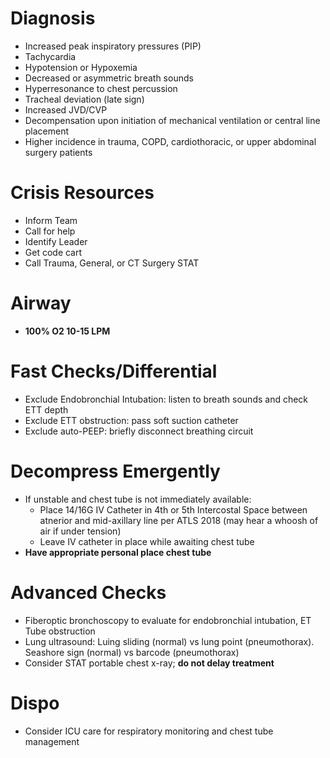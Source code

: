 # Diagnosis
* Increased peak inspiratory pressures (PIP)
* Tachycardia
* Hypotension or Hypoxemia
* Decreased or asymmetric breath sounds
* Hyperresonance to chest percussion
* Tracheal deviation (late sign)
* Increased JVD/CVP
* Decompensation upon initiation of mechanical ventilation or central line placement
* Higher incidence in trauma, COPD, cardiothoracic, or upper abdominal surgery patients

# Crisis Resources
* Inform Team
* Call for help
* Identify Leader
* Get code cart
* Call Trauma, General, or CT Surgery STAT

# Airway
* **100% O2 10-15 LPM**

# Fast Checks/Differential
* Exclude Endobronchial Intubation: listen to breath sounds and check ETT depth
* Exclude ETT obstruction: pass soft suction catheter
* Exclude auto-PEEP: briefly disconnect breathing circuit

# Decompress Emergently
* If unstable and chest tube is not immediately available:
    * Place 14/16G IV Catheter in 4th or 5th Intercostal Space between atnerior and mid-axillary line per ATLS 2018 (may hear a whoosh of air if under tension)
    * Leave IV catheter in place while awaiting chest tube
* **Have appropriate personal place chest tube**

# Advanced Checks
* Fiberoptic bronchoscopy to evaluate for endobronchial intubation, ET Tube obstruction
* Lung ultrasound: Luing sliding (normal) vs lung point (pneumothorax). Seashore sign (normal) vs barcode (pneumothorax)
* Consider STAT portable chest x-ray; **do not delay treatment**

# Dispo
* Consider ICU care for respiratory monitoring and chest tube management
